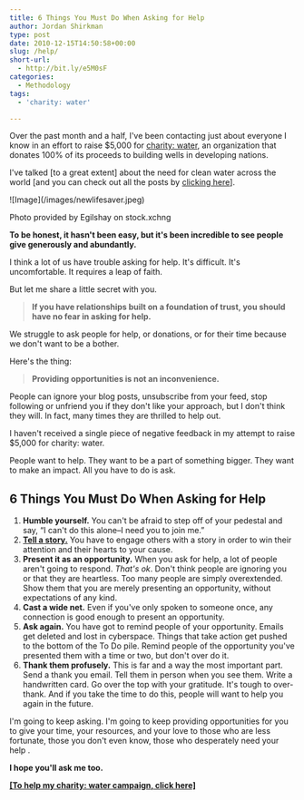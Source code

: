 ```yaml
---
title: 6 Things You Must Do When Asking for Help
author: Jordan Shirkman
type: post
date: 2010-12-15T14:50:58+00:00
slug: /help/
short-url:
  - http://bit.ly/e5M0sF
categories:
  - Methodology
tags:
  - 'charity: water'

---
```

Over the past month and a half, I've been contacting just about everyone I know in an effort to raise $5,000 for [charity: water](http://mycharitywater.org/jshirk), an organization that donates 100% of its proceeds to building wells in developing nations.

I've talked [to a great extent] about the need for clean water across the world [and you can check out all the posts by [clicking here](https://jshirk.com/blog/tag/charity-water)].

<div style="width: 501px" class="wp-caption aligncenter">
  ![Image](/images/newlifesaver.jpeg)
  
  <p class="wp-caption-text">
    Photo provided by Egilshay on stock.xchng
  </p>
</div>

**To be honest, it hasn't been easy, but it's been incredible to see people give generously and abundantly.**

I think a lot of us have trouble asking for help. It's difficult. It's uncomfortable. It requires a leap of faith.

But let me share a little secret with you.<!--more-->

> **If you have relationships built on a foundation of trust, you should have no fear in asking for help.**

We struggle to ask people for help, or donations, or for their time because we don't want to be a bother.

Here's the thing:

>  **Providing opportunities is not an inconvenience.**

People can ignore your blog posts, unsubscribe from your feed, stop following or unfriend you if they don't like your approach, but I don't think they will. In fact, many times they are thrilled to help out.

I haven't received a single piece of negative feedback in my attempt to raise $5,000 for charity: water.

People want to help. They want to be a part of something bigger. They want to make an impact. All you have to do is ask.

## 6 Things You Must Do When Asking for Help

  1. **Humble yourself.** You can't be afraid to step off of your pedestal and say, &#8220;I can't do this alone&#8211;I need you to join me.&#8221;
  2. **[Tell a story.](https://jshirk.com/blog/2010/11/story/)** You have to engage others with a story in order to win their attention and their hearts to your cause.
  3. **Present it as an opportunity.** When you ask for help, a lot of people aren't going to respond. _That's ok_. Don't think people are ignoring you or that they are heartless. Too many people are simply overextended. Show them that you are merely presenting an opportunity, without expectations of any kind.
  4. **Cast a wide net.** Even if you've only spoken to someone once, any connection is good enough to present an opportunity.
  5. **Ask again.** You have got to remind people of your opportunity. Emails get deleted and lost in cyberspace. Things that take action get pushed to the bottom of the To Do pile. Remind people of the opportunity you've presented them with a time or two, but don't over do it.
  6. **Thank them profusely.** This is far and a way the most important part. Send a thank you email. Tell them in person when you see them. Write a handwritten card. Go over the top with your gratitude. It's tough to over-thank. And if you take the time to do this, people will want to help you again in the future.

I'm going to keep asking. I'm going to keep providing opportunities for you to give your time, your resources, and your love to those who are less fortunate, those you don't even know, those who desperately need your help .

**I hope you'll ask me too.**

**[[To help my charity: water campaign, click here]](http://mycharitywater.org/jshirk)**
